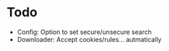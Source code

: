 # Todo
- Config: Option to set secure/unsecure search
- Downloader: Accept cookies/rules... autmatically
